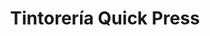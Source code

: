 ---
title: "Tintorería Quick Press"
url: /caracas/tintoreria-quick-press-av-los-proceres/
shop: Wäscherei
---